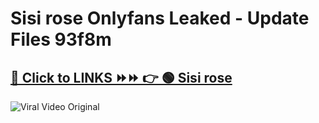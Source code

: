 
 # Sisi rose Onlyfans Leaked - Update Files 93f8m

## <h2><a href="https://clipsfans.com/Sisi_rose&ref=git">🔗 Click to LINKS ⏩⏩ 👉 🟢 Sisi rose </a></h2>

<a href="https://clipsfans.com/Sisi_rose&ref=git" rel="nofollow" data-target="animated-image.originalLink"><img src="https://i.ibb.co.com/xMMVF88/686577567.gif" alt="Viral Video Original" style="max-width: 100%; display: inline-block;" data-target="animated-image.originalImage"></a>

